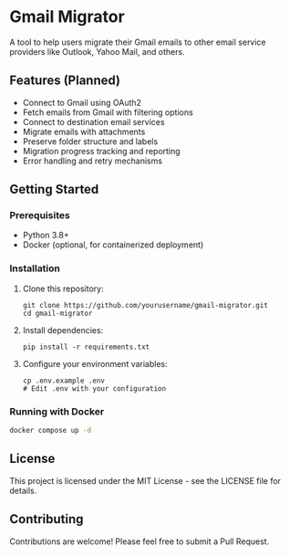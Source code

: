 # Gmail Migrator

A tool to help users migrate their Gmail emails to other email service providers like Outlook, Yahoo Mail, and others.

## Features (Planned)

- Connect to Gmail using OAuth2
- Fetch emails from Gmail with filtering options
- Connect to destination email services
- Migrate emails with attachments
- Preserve folder structure and labels
- Migration progress tracking and reporting
- Error handling and retry mechanisms

## Getting Started

### Prerequisites

- Python 3.8+
- Docker (optional, for containerized deployment)

### Installation

1. Clone this repository:
   ```
   git clone https://github.com/yourusername/gmail-migrator.git
   cd gmail-migrator
   ```

2. Install dependencies:
   ```
   pip install -r requirements.txt
   ```

3. Configure your environment variables:
   ```
   cp .env.example .env
   # Edit .env with your configuration
   ```

### Running with Docker

```bash
docker compose up -d
```

## License

This project is licensed under the MIT License - see the LICENSE file for details.

## Contributing

Contributions are welcome! Please feel free to submit a Pull Request. 